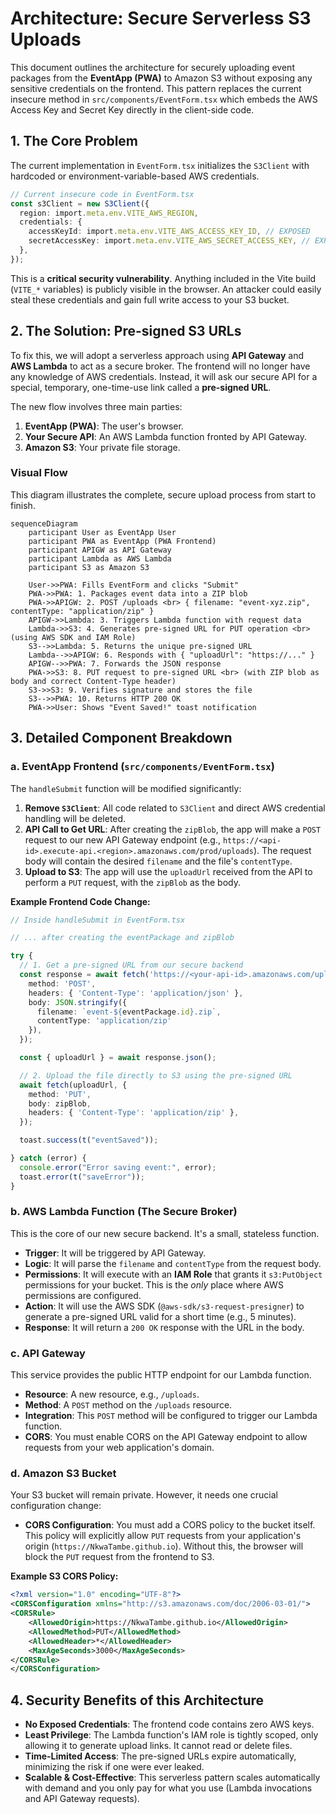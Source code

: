 
# Architecture: Secure Serverless S3 Uploads

This document outlines the architecture for securely uploading event packages from the **EventApp (PWA)** to Amazon S3 without exposing any sensitive credentials on the frontend. This pattern replaces the current insecure method in `src/components/EventForm.tsx` which embeds the AWS Access Key and Secret Key directly in the client-side code.

## 1. The Core Problem

The current implementation in `EventForm.tsx` initializes the `S3Client` with hardcoded or environment-variable-based AWS credentials. 

```typescript
// Current insecure code in EventForm.tsx
const s3Client = new S3Client({
  region: import.meta.env.VITE_AWS_REGION,
  credentials: {
    accessKeyId: import.meta.env.VITE_AWS_ACCESS_KEY_ID, // EXPOSED
    secretAccessKey: import.meta.env.VITE_AWS_SECRET_ACCESS_KEY, // EXPOSED
  },
});
```

This is a **critical security vulnerability**. Anything included in the Vite build (`VITE_*` variables) is publicly visible in the browser. An attacker could easily steal these credentials and gain full write access to your S3 bucket.

## 2. The Solution: Pre-signed S3 URLs

To fix this, we will adopt a serverless approach using **API Gateway** and **AWS Lambda** to act as a secure broker. The frontend will no longer have any knowledge of AWS credentials. Instead, it will ask our secure API for a special, temporary, one-time-use link called a **pre-signed URL**.

The new flow involves three main parties:
1.  **EventApp (PWA)**: The user's browser.
2.  **Your Secure API**: An AWS Lambda function fronted by API Gateway.
3.  **Amazon S3**: Your private file storage.

### Visual Flow

This diagram illustrates the complete, secure upload process from start to finish.

```mermaid
sequenceDiagram
    participant User as EventApp User
    participant PWA as EventApp (PWA Frontend)
    participant APIGW as API Gateway
    participant Lambda as AWS Lambda
    participant S3 as Amazon S3

    User->>PWA: Fills EventForm and clicks "Submit"
    PWA->>PWA: 1. Packages event data into a ZIP blob
    PWA->>APIGW: 2. POST /uploads <br> { filename: "event-xyz.zip", contentType: "application/zip" }
    APIGW->>Lambda: 3. Triggers Lambda function with request data
    Lambda->>S3: 4. Generates pre-signed URL for PUT operation <br> (using AWS SDK and IAM Role)
    S3-->>Lambda: 5. Returns the unique pre-signed URL
    Lambda-->>APIGW: 6. Responds with { "uploadUrl": "https://..." }
    APIGW-->>PWA: 7. Forwards the JSON response
    PWA->>S3: 8. PUT request to pre-signed URL <br> (with ZIP blob as body and correct Content-Type header)
    S3->>S3: 9. Verifies signature and stores the file
    S3-->>PWA: 10. Returns HTTP 200 OK
    PWA->>User: Shows "Event Saved!" toast notification
```

## 3. Detailed Component Breakdown

### a. EventApp Frontend (`src/components/EventForm.tsx`)

The `handleSubmit` function will be modified significantly:

1.  **Remove `S3Client`**: All code related to `S3Client` and direct AWS credential handling will be deleted.
2.  **API Call to Get URL**: After creating the `zipBlob`, the app will make a `POST` request to our new API Gateway endpoint (e.g., `https://<api-id>.execute-api.<region>.amazonaws.com/prod/uploads`). The request body will contain the desired `filename` and the file's `contentType`.
3.  **Upload to S3**: The app will use the `uploadUrl` received from the API to perform a `PUT` request, with the `zipBlob` as the body.

**Example Frontend Code Change:**

```typescript
// Inside handleSubmit in EventForm.tsx

// ... after creating the eventPackage and zipBlob

try {
  // 1. Get a pre-signed URL from our secure backend
  const response = await fetch('https://<your-api-id>.amazonaws.com/uploads', {
    method: 'POST',
    headers: { 'Content-Type': 'application/json' },
    body: JSON.stringify({
      filename: `event-${eventPackage.id}.zip`,
      contentType: 'application/zip'
    }),
  });

  const { uploadUrl } = await response.json();

  // 2. Upload the file directly to S3 using the pre-signed URL
  await fetch(uploadUrl, {
    method: 'PUT',
    body: zipBlob,
    headers: { 'Content-Type': 'application/zip' },
  });

  toast.success(t("eventSaved"));

} catch (error) {
  console.error("Error saving event:", error);
  toast.error(t("saveError"));
}
```

### b. AWS Lambda Function (The Secure Broker)

This is the core of our new secure backend. It's a small, stateless function.

-   **Trigger**: It will be triggered by API Gateway.
-   **Logic**: It will parse the `filename` and `contentType` from the request body.
-   **Permissions**: It will execute with an **IAM Role** that grants it `s3:PutObject` permissions for your bucket. This is the *only* place where AWS permissions are configured.
-   **Action**: It will use the AWS SDK (`@aws-sdk/s3-request-presigner`) to generate a pre-signed URL valid for a short time (e.g., 5 minutes).
-   **Response**: It will return a `200 OK` response with the URL in the body.

### c. API Gateway

This service provides the public HTTP endpoint for our Lambda function.

-   **Resource**: A new resource, e.g., `/uploads`.
-   **Method**: A `POST` method on the `/uploads` resource.
-   **Integration**: This `POST` method will be configured to trigger our Lambda function.
-   **CORS**: You must enable CORS on the API Gateway endpoint to allow requests from your web application's domain.

### d. Amazon S3 Bucket

Your S3 bucket will remain private. However, it needs one crucial configuration change:

-   **CORS Configuration**: You must add a CORS policy to the bucket itself. This policy will explicitly allow `PUT` requests from your application's origin (`https://NkwaTambe.github.io`). Without this, the browser will block the `PUT` request from the frontend to S3.

**Example S3 CORS Policy:**

```xml
<?xml version="1.0" encoding="UTF-8"?>
<CORSConfiguration xmlns="http://s3.amazonaws.com/doc/2006-03-01/">
<CORSRule>
    <AllowedOrigin>https://NkwaTambe.github.io</AllowedOrigin>
    <AllowedMethod>PUT</AllowedMethod>
    <AllowedHeader>*</AllowedHeader>
    <MaxAgeSeconds>3000</MaxAgeSeconds>
</CORSRule>
</CORSConfiguration>
```

## 4. Security Benefits of this Architecture

-   **No Exposed Credentials**: The frontend code contains zero AWS keys.
-   **Least Privilege**: The Lambda function's IAM role is tightly scoped, only allowing it to generate upload links. It cannot read or delete files.
-   **Time-Limited Access**: The pre-signed URLs expire automatically, minimizing the risk if one were ever leaked.
-   **Scalable & Cost-Effective**: This serverless pattern scales automatically with demand and you only pay for what you use (Lambda invocations and API Gateway requests).
